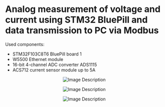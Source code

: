 # Analog measurement of voltage and current using STM32 BluePill and data transmission to PC via Modbus

Used components: 
- STM32F103C8T6 BluePill board 1
- W5500 Ethernet module
- 16-bit 4-channel ADC converter ADS1115
- ACS712 current sensor module up to 5A

<p align="center"> <img src="https://github.com/user-attachments/assets/9122564c-4113-4792-ad70-8de16ff8c0ce" alt="Image Description"> </p>
<p align="center"> <img src="https://github.com/user-attachments/assets/2d364382-944c-445e-a519-95be7f9d82c2" alt="Image Description"> </p>
<p align="center"> <img src="https://github.com/user-attachments/assets/0cc1d190-f0c9-4e5e-b4c0-1cad78cd415b" alt="Image Description"> </p>
